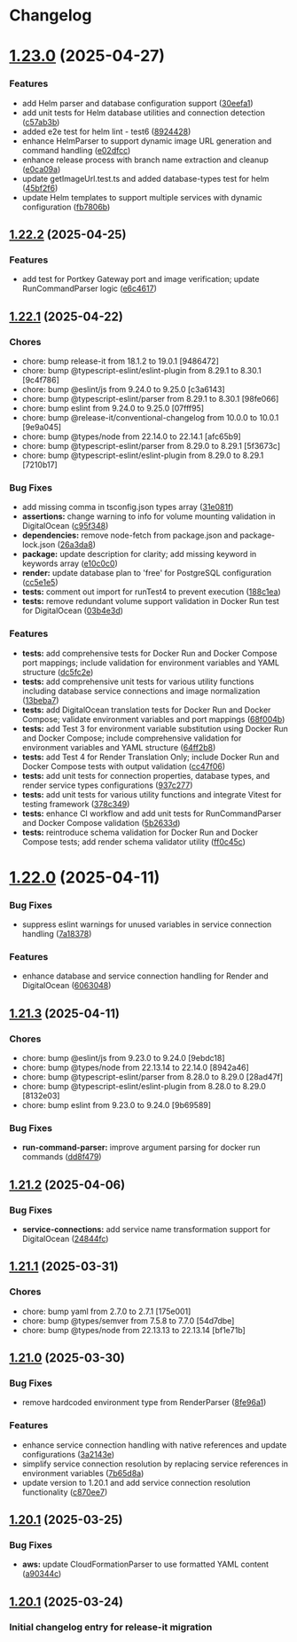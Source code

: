 # Changelog

# [1.23.0](https://github.com/deploystackio/docker-to-iac/compare/v1.22.2...v1.23.0) (2025-04-27)

### Features
* add Helm parser and database configuration support ([30eefa1](https://github.com/deploystackio/docker-to-iac/commit/30eefa1e7fc9293dc473dede87af6c4fb48253b3))
* add unit tests for Helm database utilities and connection detection ([c57ab3b](https://github.com/deploystackio/docker-to-iac/commit/c57ab3b30aafa2b473c12ff433d45ad83ed67801))
* added e2e test for helm lint - test6 ([8924428](https://github.com/deploystackio/docker-to-iac/commit/89244281fdb5f9b6e740ed383ba35659630a9a9b))
* enhance HelmParser to support dynamic image URL generation and command handling ([e02dfcc](https://github.com/deploystackio/docker-to-iac/commit/e02dfcc9c87a283e49e5fbd1663dfdc9cedeacab))
* enhance release process with branch name extraction and cleanup ([e0ca09a](https://github.com/deploystackio/docker-to-iac/commit/e0ca09abb475c1b3a23f9b81ba86ddce22d5a87e))
* update getImageUrl.test.ts and added database-types test for helm ([45bf2f6](https://github.com/deploystackio/docker-to-iac/commit/45bf2f67342f1ee0041b1b889191d25a36e585cd))
* update Helm templates to support multiple services with dynamic configuration ([fb7806b](https://github.com/deploystackio/docker-to-iac/commit/fb7806b14ccb4af535b4064de32c9cbcbc15a91a))

## [1.22.2](https://github.com/deploystackio/docker-to-iac/compare/v1.22.1...v1.22.2) (2025-04-25)

### Features
* add test for Portkey Gateway port and image verification; update RunCommandParser logic ([e6c4617](https://github.com/deploystackio/docker-to-iac/commit/e6c4617c73cec8ccc6f7c25bed8aecd99c520a7b))

## [1.22.1](https://github.com/deploystackio/docker-to-iac/compare/v1.22.0...v1.22.1) (2025-04-22)
### Chores

* chore: bump release-it from 18.1.2 to 19.0.1 [9486472]
* chore: bump @typescript-eslint/eslint-plugin from 8.29.1 to 8.30.1 [9c4f786]
* chore: bump @eslint/js from 9.24.0 to 9.25.0 [c3a6143]
* chore: bump @typescript-eslint/parser from 8.29.1 to 8.30.1 [98fe066]
* chore: bump eslint from 9.24.0 to 9.25.0 [07fff95]
* chore: bump @release-it/conventional-changelog from 10.0.0 to 10.0.1 [9e9a045]
* chore: bump @types/node from 22.14.0 to 22.14.1 [afc65b9]
* chore: bump @typescript-eslint/parser from 8.29.0 to 8.29.1 [5f3673c]
* chore: bump @typescript-eslint/eslint-plugin from 8.29.0 to 8.29.1 [7210b17]



### Bug Fixes
* add missing comma in tsconfig.json types array ([31e081f](https://github.com/deploystackio/docker-to-iac/commit/31e081f3a408522fdbcdf1207e42a8c9befbcac5))
* **assertions:** change warning to info for volume mounting validation in DigitalOcean ([c95f348](https://github.com/deploystackio/docker-to-iac/commit/c95f348c68c60389efe720f28b556c35313ee7ac))
* **dependencies:** remove node-fetch from package.json and package-lock.json ([26a3da8](https://github.com/deploystackio/docker-to-iac/commit/26a3da806c03394081923f380ab45f24a4b4effb))
* **package:** update description for clarity; add missing keyword in keywords array ([e10c0c0](https://github.com/deploystackio/docker-to-iac/commit/e10c0c08b64f36eda7394d8ff2dc166636678096))
* **render:** update database plan to 'free' for PostgreSQL configuration ([cc5e1e5](https://github.com/deploystackio/docker-to-iac/commit/cc5e1e5dca6255447bd93dc4d2165bff8e9356ec))
* **tests:** comment out import for runTest4 to prevent execution ([188c1ea](https://github.com/deploystackio/docker-to-iac/commit/188c1ea33b919f99820d91dabea97f729988c784))
* **tests:** remove redundant volume support validation in Docker Run test for DigitalOcean ([03b4e3d](https://github.com/deploystackio/docker-to-iac/commit/03b4e3dbf9e20f716dcb427ae9749fc2133904d2))

### Features
* **tests:** add comprehensive tests for Docker Run and Docker Compose port mappings; include validation for environment variables and YAML structure ([dc5fc2e](https://github.com/deploystackio/docker-to-iac/commit/dc5fc2e025e22a6f4aa6cdfb809306a32d0f2766))
* **tests:** add comprehensive unit tests for various utility functions including database service connections and image normalization ([13beba7](https://github.com/deploystackio/docker-to-iac/commit/13beba738ad3ca43b00b161aee173e9136a8e4fd))
* **tests:** add DigitalOcean translation tests for Docker Run and Docker Compose; validate environment variables and port mappings ([68f004b](https://github.com/deploystackio/docker-to-iac/commit/68f004bda9a86c1d6722804b9ab553c599a336ec))
* **tests:** add Test 3 for environment variable substitution using Docker Run and Docker Compose; include comprehensive validation for environment variables and YAML structure ([64ff2b8](https://github.com/deploystackio/docker-to-iac/commit/64ff2b80524d73a83f81aca18f894f7a74a069e9))
* **tests:** add Test 4 for Render Translation Only; include Docker Run and Docker Compose tests with output validation ([cc47f06](https://github.com/deploystackio/docker-to-iac/commit/cc47f06086f7ae13ba3f41e48b60e0cc001f7935))
* **tests:** add unit tests for connection properties, database types, and render service types configurations ([937c277](https://github.com/deploystackio/docker-to-iac/commit/937c27779b99b649e7556e2b8af8b6ed8ae83575))
* **tests:** add unit tests for various utility functions and integrate Vitest for testing framework ([378c349](https://github.com/deploystackio/docker-to-iac/commit/378c349ebb475fdd30458c1bbb5154216011cb33))
* **tests:** enhance CI workflow and add unit tests for RunCommandParser and Docker Compose validation ([5b2633d](https://github.com/deploystackio/docker-to-iac/commit/5b2633df52602c41902c431378b3ad254a02b4c9))
* **tests:** reintroduce schema validation for Docker Run and Docker Compose tests; add render schema validator utility ([ff0c45c](https://github.com/deploystackio/docker-to-iac/commit/ff0c45c1a61608ea31fabf74c6785f3467b2bc5e))

# [1.22.0](https://github.com/deploystackio/docker-to-iac/compare/v1.21.3...v1.22.0) (2025-04-11)

### Bug Fixes
* suppress eslint warnings for unused variables in service connection handling ([7a18378](https://github.com/deploystackio/docker-to-iac/commit/7a18378270870fdc4a9d1bb2c7b77ec0d8819d2c))

### Features
* enhance database and service connection handling for Render and DigitalOcean ([6063048](https://github.com/deploystackio/docker-to-iac/commit/6063048e5e0e028eeb0bbd7af30b50b22793b2a4))

## [1.21.3](https://github.com/deploystackio/docker-to-iac/compare/v1.21.2...v1.21.3) (2025-04-11)
### Chores

* chore: bump @eslint/js from 9.23.0 to 9.24.0 [9ebdc18]
* chore: bump @types/node from 22.13.14 to 22.14.0 [8942a46]
* chore: bump @typescript-eslint/parser from 8.28.0 to 8.29.0 [28ad47f]
* chore: bump @typescript-eslint/eslint-plugin from 8.28.0 to 8.29.0 [8132e03]
* chore: bump eslint from 9.23.0 to 9.24.0 [9b69589]



### Bug Fixes
* **run-command-parser:** improve argument parsing for docker run commands ([dd8f479](https://github.com/deploystackio/docker-to-iac/commit/dd8f4796eeb41f061584f8f1aed01da9148216c1))

## [1.21.2](https://github.com/deploystackio/docker-to-iac/compare/v1.21.1...v1.21.2) (2025-04-06)

### Bug Fixes
* **service-connections:** add service name transformation support for DigitalOcean ([24844fc](https://github.com/deploystackio/docker-to-iac/commit/24844fc8b229a864134ed52ff08c379ae49cb246))

## [1.21.1](https://github.com/deploystackio/docker-to-iac/compare/v1.21.0...v1.21.1) (2025-03-31)
### Chores

* chore: bump yaml from 2.7.0 to 2.7.1 [175e001]
* chore: bump @types/semver from 7.5.8 to 7.7.0 [54d7dbe]
* chore: bump @types/node from 22.13.13 to 22.13.14 [bf1e71b]

## [1.21.0](https://github.com/deploystackio/docker-to-iac/compare/v1.20.1...v1.21.0) (2025-03-30)

### Bug Fixes
* remove hardcoded environment type from RenderParser ([8fe96a1](https://github.com/deploystackio/docker-to-iac/commit/8fe96a10e427ff09929f558b5a191b0beb4624cb))

### Features
* enhance service connection handling with native references and update configurations ([3a2143e](https://github.com/deploystackio/docker-to-iac/commit/3a2143ed9c3a43a164b772947dc16db85ade478c))
* simplify service connection resolution by replacing service references in environment variables ([7b65d8a](https://github.com/deploystackio/docker-to-iac/commit/7b65d8a35c4956ed37726ec15046487203492734))
* update version to 1.20.1 and add service connection resolution functionality ([c870ee7](https://github.com/deploystackio/docker-to-iac/commit/c870ee76c2f5f91d2e151e73948f0b89bc5a211e))

## [1.20.1](https://github.com/deploystackio/docker-to-iac/compare/v1.20.0...v1.20.1) (2025-03-25)


### Bug Fixes

* **aws:** update CloudFormationParser to use formatted YAML content ([a90344c](https://github.com/deploystackio/docker-to-iac/commit/a90344ce5b721ac8aaeb340730a848cc0033df2a))

## [1.20.1](https://github.com/deploystackio/docker-to-iac/compare/v1.20.0...v1.20.1) (2025-03-24)

### Initial changelog entry for release-it migration
